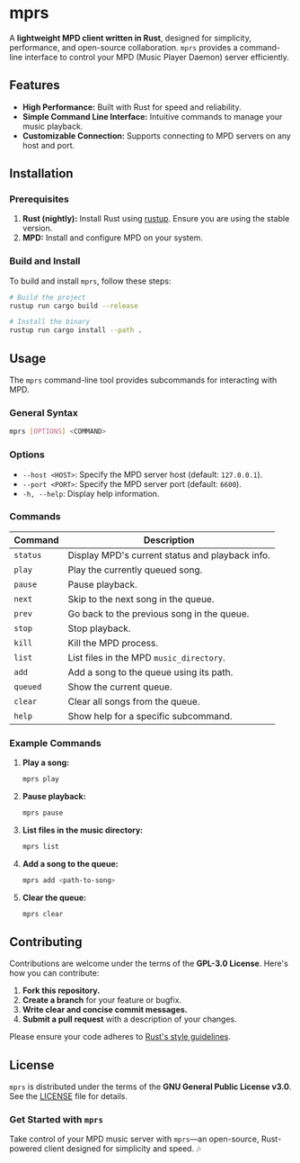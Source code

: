# mprs

A **lightweight MPD client written in Rust**, designed for simplicity,
performance, and open-source collaboration. `mprs` provides a command-line
interface to control your MPD (Music Player Daemon) server efficiently.

## Features

- **High Performance:** Built with Rust for speed and reliability.
- **Simple Command Line Interface:** Intuitive commands to manage your music
  playback.
- **Customizable Connection:** Supports connecting to MPD servers on any host
  and port.

## Installation

### Prerequisites

1. **Rust (nightly):** Install Rust using [rustup](https://rustup.rs/). Ensure
   you are using the stable version.
2. **MPD:** Install and configure MPD on your system.

### Build and Install

To build and install `mprs`, follow these steps:

```bash
# Build the project
rustup run cargo build --release

# Install the binary
rustup run cargo install --path .
```

## Usage

The `mprs` command-line tool provides subcommands for interacting with MPD.

### General Syntax

```bash
mprs [OPTIONS] <COMMAND>
```

### Options

- `--host <HOST>`: Specify the MPD server host (default: `127.0.0.1`).
- `--port <PORT>`: Specify the MPD server port (default: `6600`).
- `-h, --help`: Display help information.

### Commands

| Command  | Description                                     |
| -------- | ----------------------------------------------- |
| `status` | Display MPD's current status and playback info. |
| `play`   | Play the currently queued song.                 |
| `pause`  | Pause playback.                                 |
| `next`   | Skip to the next song in the queue.             |
| `prev`   | Go back to the previous song in the queue.      |
| `stop`   | Stop playback.                                  |
| `kill`   | Kill the MPD process.                           |
| `list`   | List files in the MPD `music_directory`.        |
| `add`    | Add a song to the queue using its path.         |
| `queued` | Show the current queue.                         |
| `clear`  | Clear all songs from the queue.                 |
| `help`   | Show help for a specific subcommand.            |

### Example Commands

1. **Play a song:**
   ```bash
   mprs play
   ```

2. **Pause playback:**
   ```bash
   mprs pause
   ```

3. **List files in the music directory:**
   ```bash
   mprs list
   ```

4. **Add a song to the queue:**
   ```bash
   mprs add <path-to-song>
   ```

5. **Clear the queue:**
   ```bash
   mprs clear
   ```

## Contributing

Contributions are welcome under the terms of the **GPL-3.0 License**. Here's how
you can contribute:

1. **Fork this repository.**
2. **Create a branch** for your feature or bugfix.
3. **Write clear and concise commit messages.**
4. **Submit a pull request** with a description of your changes.

Please ensure your code adheres to
[Rust's style guidelines](https://doc.rust-lang.org/book/).

## License

`mprs` is distributed under the terms of the **GNU General Public License
v3.0**. See the [LICENSE](./LICENSE) file for details.

### Get Started with `mprs`

Take control of your MPD music server with `mprs`—an open-source, Rust-powered
client designed for simplicity and speed. 🎶
